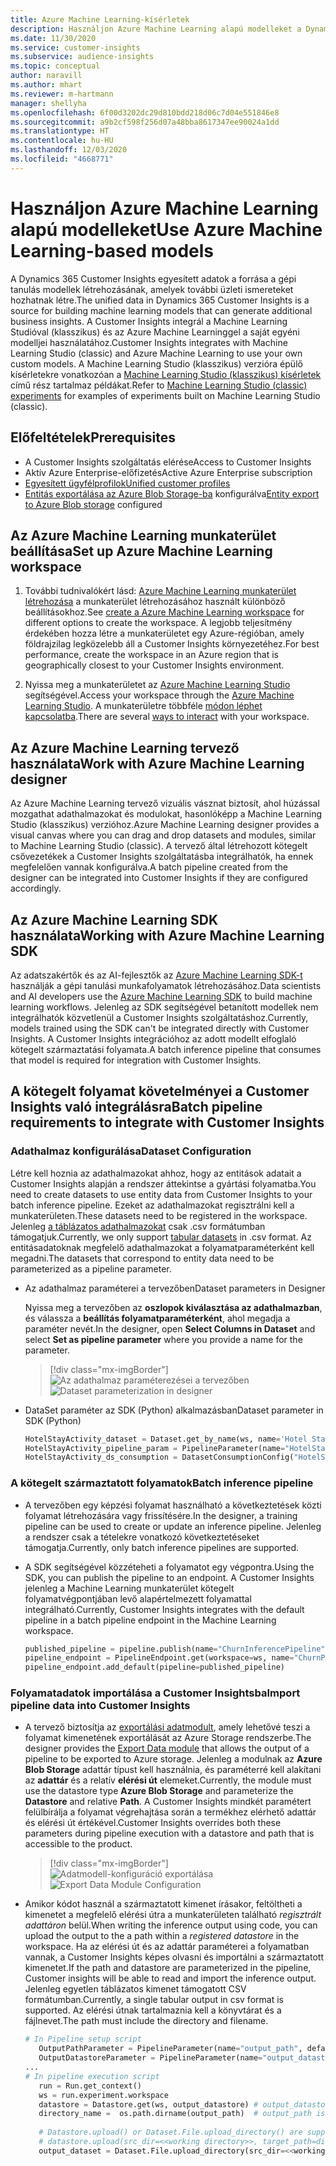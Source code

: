 ```yaml
---
title: Azure Machine Learning-kísérletek
description: Használjon Azure Machine Learning alapú modelleket a Dynamics 365 Customer Insights alkalmazásban.
ms.date: 11/30/2020
ms.service: customer-insights
ms.subservice: audience-insights
ms.topic: conceptual
author: naravill
ms.author: mhart
ms.reviewer: m-hartmann
manager: shellyha
ms.openlocfilehash: 6f00d3202dc29d810bdd218d06c7d04e551846e8
ms.sourcegitcommit: a9b2cf598f256d07a48bba8617347ee90024a1dd
ms.translationtype: HT
ms.contentlocale: hu-HU
ms.lasthandoff: 12/03/2020
ms.locfileid: "4668771"
---
```

# <a name="use-azure-machine-learning-based-models"></a><span data-ttu-id="b3603-103">Használjon Azure Machine Learning alapú modelleket</span><span class="sxs-lookup"><span data-stu-id="b3603-103">Use Azure Machine Learning-based models</span></span>

<span data-ttu-id="b3603-104">A Dynamics 365 Customer Insights egyesített adatok a forrása a gépi tanulás modellek létrehozásának, amelyek további üzleti ismereteket hozhatnak létre.</span><span class="sxs-lookup"><span data-stu-id="b3603-104">The unified data in Dynamics 365 Customer Insights is a source for building machine learning models that can generate additional business insights.</span></span> <span data-ttu-id="b3603-105">A Customer Insights integrál a Machine Learning Studióval (klasszikus) és az Azure Machine Learninggel a saját egyéni modelljei használatához.</span><span class="sxs-lookup"><span data-stu-id="b3603-105">Customer Insights integrates with Machine Learning Studio (classic) and Azure Machine Learning to use your own custom models.</span></span> <span data-ttu-id="b3603-106">A Machine Learning Studio (klasszikus) verzióra épülő kísérletekre vonatkozóan a [Machine Learning Studio (klasszikus) kísérletek](machine-learning-studio-experiments.md) című rész tartalmaz példákat.</span><span class="sxs-lookup"><span data-stu-id="b3603-106">Refer to [Machine Learning Studio (classic) experiments](machine-learning-studio-experiments.md) for examples of experiments built on Machine Learning Studio (classic).</span></span> 

## <a name="prerequisites"></a><span data-ttu-id="b3603-107">Előfeltételek</span><span class="sxs-lookup"><span data-stu-id="b3603-107">Prerequisites</span></span>

- <span data-ttu-id="b3603-108">A Customer Insights szolgáltatás elérése</span><span class="sxs-lookup"><span data-stu-id="b3603-108">Access to Customer Insights</span></span>
- <span data-ttu-id="b3603-109">Aktív Azure Enterprise-előfizetés</span><span class="sxs-lookup"><span data-stu-id="b3603-109">Active Azure Enterprise subscription</span></span>
- [<span data-ttu-id="b3603-110">Egyesített ügyfélprofilok</span><span class="sxs-lookup"><span data-stu-id="b3603-110">Unified customer profiles</span></span>](data-unification.md)
- <span data-ttu-id="b3603-111">[Entitás exportálása az Azure Blob Storage-ba](export-azure-blob-storage.md) konfigurálva</span><span class="sxs-lookup"><span data-stu-id="b3603-111">[Entity export to Azure Blob storage](export-azure-blob-storage.md) configured</span></span>

## <a name="set-up-azure-machine-learning-workspace"></a><span data-ttu-id="b3603-112">Az Azure Machine Learning munkaterület beállítása</span><span class="sxs-lookup"><span data-stu-id="b3603-112">Set up Azure Machine Learning workspace</span></span>

1. <span data-ttu-id="b3603-113">További tudnivalókért lásd: [Azure Machine Learning munkaterület létrehozása](https://docs.microsoft.com/azure/machine-learning/concept-workspace#-create-a-workspace) a munkaterület létrehozásához használt különböző beállításokhoz.</span><span class="sxs-lookup"><span data-stu-id="b3603-113">See [create a Azure Machine Learning workspace](https://docs.microsoft.com/azure/machine-learning/concept-workspace#-create-a-workspace) for different options to create the workspace.</span></span> <span data-ttu-id="b3603-114">A legjobb teljesítmény érdekében hozza létre a munkaterületet egy Azure-régióban, amely földrajzilag legközelebb áll a Customer Insights környezetéhez.</span><span class="sxs-lookup"><span data-stu-id="b3603-114">For best performance, create the workspace in an Azure region that is geographically closest to your Customer Insights environment.</span></span>

1. <span data-ttu-id="b3603-115">Nyissa meg a munkaterületet az [Azure Machine Learning Studio](https://ml.azure.com/) segítségével.</span><span class="sxs-lookup"><span data-stu-id="b3603-115">Access your workspace through the [Azure Machine Learning Studio](https://ml.azure.com/).</span></span> <span data-ttu-id="b3603-116">A munkaterületre többféle [módon léphet kapcsolatba](https://docs.microsoft.com/azure/machine-learning/concept-workspace#tools-for-workspace-interaction).</span><span class="sxs-lookup"><span data-stu-id="b3603-116">There are several [ways to interact](https://docs.microsoft.com/azure/machine-learning/concept-workspace#tools-for-workspace-interaction) with your workspace.</span></span>

## <a name="work-with-azure-machine-learning-designer"></a><span data-ttu-id="b3603-117">Az Azure Machine Learning tervező használata</span><span class="sxs-lookup"><span data-stu-id="b3603-117">Work with Azure Machine Learning designer</span></span>

<span data-ttu-id="b3603-118">Az Azure Machine Learning tervező vizuális vásznat biztosít, ahol húzással mozgathat adathalmazokat és modulokat, hasonlóképp a Machine Learning Studio (klasszikus) verzióhoz.</span><span class="sxs-lookup"><span data-stu-id="b3603-118">Azure Machine Learning designer provides a visual canvas where you can drag and drop datasets and modules, similar to Machine Learning Studio (classic).</span></span> <span data-ttu-id="b3603-119">A tervező által létrehozott kötegelt csővezetékek a Customer Insights szolgáltatásba integrálhatók, ha ennek megfelelően vannak konfigurálva.</span><span class="sxs-lookup"><span data-stu-id="b3603-119">A batch pipeline created from the designer can be integrated into Customer Insights if they are configured accordingly.</span></span> 
   
## <a name="working-with-azure-machine-learning-sdk"></a><span data-ttu-id="b3603-120">Az Azure Machine Learning SDK használata</span><span class="sxs-lookup"><span data-stu-id="b3603-120">Working with Azure Machine Learning SDK</span></span>

<span data-ttu-id="b3603-121">Az adatszakértők és az AI-fejlesztők az [Azure Machine Learning SDK-t](https://docs.microsoft.com/python/api/overview/azure/ml/?view=azure-ml-py&preserve-view=true) használják a gépi tanulási munkafolyamatok létrehozásához.</span><span class="sxs-lookup"><span data-stu-id="b3603-121">Data scientists and AI developers use the [Azure Machine Learning SDK](https://docs.microsoft.com/python/api/overview/azure/ml/?view=azure-ml-py&preserve-view=true) to build machine learning workflows.</span></span> <span data-ttu-id="b3603-122">Jelenleg az SDK segítségével betanított modellek nem integrálhatók közvetlenül a Customer Insights szolgáltatáshoz.</span><span class="sxs-lookup"><span data-stu-id="b3603-122">Currently, models trained using the SDK can't be integrated directly with Customer Insights.</span></span> <span data-ttu-id="b3603-123">A Customer Insights integrációhoz az adott modellt elfoglaló kötegelt származtatási folyamata.</span><span class="sxs-lookup"><span data-stu-id="b3603-123">A batch inference pipeline that consumes that model is required for integration with Customer Insights.</span></span>

## <a name="batch-pipeline-requirements-to-integrate-with-customer-insights"></a><span data-ttu-id="b3603-124">A kötegelt folyamat követelményei a Customer Insights való integrálásra</span><span class="sxs-lookup"><span data-stu-id="b3603-124">Batch pipeline requirements to integrate with Customer Insights</span></span>

### <a name="dataset-configuration"></a><span data-ttu-id="b3603-125">Adathalmaz konfigurálása</span><span class="sxs-lookup"><span data-stu-id="b3603-125">Dataset Configuration</span></span>

<span data-ttu-id="b3603-126">Létre kell hoznia az adathalmazokat ahhoz, hogy az entitások adatait a Customer Insights alapján a rendszer áttekintse a gyártási folyamatba.</span><span class="sxs-lookup"><span data-stu-id="b3603-126">You need to create datasets to use entity data from Customer Insights to your batch inference pipeline.</span></span> <span data-ttu-id="b3603-127">Ezeket az adathalmazokat regisztrálni kell a munkaterületen.</span><span class="sxs-lookup"><span data-stu-id="b3603-127">These datasets need to be registered in the workspace.</span></span> <span data-ttu-id="b3603-128">Jelenleg [a táblázatos adathalmazokat](https://docs.microsoft.com/azure/machine-learning/how-to-create-register-datasets#tabulardataset) csak .csv formátumban támogatjuk.</span><span class="sxs-lookup"><span data-stu-id="b3603-128">Currently, we only support [tabular datasets](https://docs.microsoft.com/azure/machine-learning/how-to-create-register-datasets#tabulardataset) in .csv format.</span></span> <span data-ttu-id="b3603-129">Az entitásadatoknak megfelelő adathalmazokat a folyamatparaméterként kell megadni.</span><span class="sxs-lookup"><span data-stu-id="b3603-129">The datasets that correspond to entity data need to be parameterized as a pipeline parameter.</span></span>
   
* <span data-ttu-id="b3603-130">Az adathalmaz paraméterei a tervezőben</span><span class="sxs-lookup"><span data-stu-id="b3603-130">Dataset parameters in Designer</span></span>
   
     <span data-ttu-id="b3603-131">Nyissa meg a tervezőben az **oszlopok kiválasztása az adathalmazban**, és válassza a **beállítás folyamatparaméterként**, ahol megadja a paraméter nevét.</span><span class="sxs-lookup"><span data-stu-id="b3603-131">In the designer, open **Select Columns in Dataset** and select **Set as pipeline parameter** where you provide a name for the parameter.</span></span>

     > [!div class="mx-imgBorder"]
     > <span data-ttu-id="b3603-132">![Az adathalmaz paraméterezései a tervezőben](media/intelligence-designer-dataset-parameters.png "Az adathalmaz paraméterezései a tervezőben")</span><span class="sxs-lookup"><span data-stu-id="b3603-132">![Dataset parameterization in designer](media/intelligence-designer-dataset-parameters.png "Dataset parameterization in designer")</span></span>
   
* <span data-ttu-id="b3603-133">DataSet paraméter az SDK (Python) alkalmazásban</span><span class="sxs-lookup"><span data-stu-id="b3603-133">Dataset parameter in SDK (Python)</span></span>
   
   ```python
   HotelStayActivity_dataset = Dataset.get_by_name(ws, name='Hotel Stay Activity Data')
   HotelStayActivity_pipeline_param = PipelineParameter(name="HotelStayActivity_pipeline_param", default_value=HotelStayActivity_dataset)
   HotelStayActivity_ds_consumption = DatasetConsumptionConfig("HotelStayActivity_dataset", HotelStayActivity_pipeline_param)
   ```

### <a name="batch-inference-pipeline"></a><span data-ttu-id="b3603-134">A kötegelt származtatott folyamatok</span><span class="sxs-lookup"><span data-stu-id="b3603-134">Batch inference pipeline</span></span>
  
* <span data-ttu-id="b3603-135">A tervezőben egy képzési folyamat használható a következtetések közti folyamat létrehozására vagy frissítésére.</span><span class="sxs-lookup"><span data-stu-id="b3603-135">In the designer, a training pipeline can be used to create or update an inference pipeline.</span></span> <span data-ttu-id="b3603-136">Jelenleg a rendszer csak a tételekre vonatkozó következtetéseket támogatja.</span><span class="sxs-lookup"><span data-stu-id="b3603-136">Currently, only batch inference pipelines are supported.</span></span>

* <span data-ttu-id="b3603-137">A SDK segítségével közzéteheti a folyamatot egy végpontra.</span><span class="sxs-lookup"><span data-stu-id="b3603-137">Using the SDK, you can publish the pipeline to an endpoint.</span></span> <span data-ttu-id="b3603-138">A Customer Insights jelenleg a Machine Learning munkaterület kötegelt folyamatvégpontjában levő alapértelmezett folyamattal integrálható.</span><span class="sxs-lookup"><span data-stu-id="b3603-138">Currently, Customer Insights integrates with the default pipeline in a batch pipeline endpoint in the Machine Learning workspace.</span></span>
   
   ```python
   published_pipeline = pipeline.publish(name="ChurnInferencePipeline", description="Published Churn Inference pipeline")
   pipeline_endpoint = PipelineEndpoint.get(workspace=ws, name="ChurnPipelineEndpoint") 
   pipeline_endpoint.add_default(pipeline=published_pipeline)
   ```

### <a name="import-pipeline-data-into-customer-insights"></a><span data-ttu-id="b3603-139">Folyamatadatok importálása a Customer Insightsba</span><span class="sxs-lookup"><span data-stu-id="b3603-139">Import pipeline data into Customer Insights</span></span>

* <span data-ttu-id="b3603-140">A tervező biztosítja az [exportálási adatmodult](https://docs.microsoft.com/azure/machine-learning/algorithm-module-reference/export-data), amely lehetővé teszi a folyamat kimenetének exportálását az Azure Storage rendszerbe.</span><span class="sxs-lookup"><span data-stu-id="b3603-140">The designer provides the [Export Data module](https://docs.microsoft.com/azure/machine-learning/algorithm-module-reference/export-data) that allows the output of a pipeline to be exported to Azure storage.</span></span> <span data-ttu-id="b3603-141">Jelenleg a modulnak az **Azure Blob Storage** adattár típust kell használnia, és paraméterré kell alakítani az **adattár** és a relatív **elérési út** elemeket.</span><span class="sxs-lookup"><span data-stu-id="b3603-141">Currently, the module must use the datastore type **Azure Blob Storage** and parameterize the **Datastore** and relative **Path**.</span></span> <span data-ttu-id="b3603-142">A Customer Insights mindkét paramétert felülbírálja a folyamat végrehajtása során a termékhez elérhető adattár és elérési út értékével.</span><span class="sxs-lookup"><span data-stu-id="b3603-142">Customer Insights overrides both these parameters during pipeline execution with a datastore and path that is accessible to the product.</span></span>
   > [!div class="mx-imgBorder"]
   > <span data-ttu-id="b3603-143">![Adatmodell-konfiguráció exportálása](media/intelligence-designer-importdata.png "Adatmodell-konfiguráció exportálása")</span><span class="sxs-lookup"><span data-stu-id="b3603-143">![Export Data Module Configuration](media/intelligence-designer-importdata.png "Export Data Module Configuration")</span></span>
   
* <span data-ttu-id="b3603-144">Amikor kódot használ a származtatott kimenet írásakor, feltöltheti a kimenetet a megfelelő elérési útra a munkaterületen található *regisztrált adattáron* belül.</span><span class="sxs-lookup"><span data-stu-id="b3603-144">When writing the inference output using code, you can upload the output to the a path within a *registered datastore* in the workspace.</span></span> <span data-ttu-id="b3603-145">Ha az elérési út és az adattár paraméterei a folyamatban vannak, a Customer Insights képes olvasni és importálni a származtatott kimenetet.</span><span class="sxs-lookup"><span data-stu-id="b3603-145">If the path and datastore are parameterized in the pipeline, Customer insights will be able to read and import the inference output.</span></span> <span data-ttu-id="b3603-146">Jelenleg egyetlen táblázatos kimenet támogatott CSV formátumban.</span><span class="sxs-lookup"><span data-stu-id="b3603-146">Currently, a single tabular output in csv format is supported.</span></span> <span data-ttu-id="b3603-147">Az elérési útnak tartalmaznia kell a könyvtárat és a fájlnevet.</span><span class="sxs-lookup"><span data-stu-id="b3603-147">The path must include the directory and filename.</span></span>

   ```python
   # In Pipeline setup script
      OutputPathParameter = PipelineParameter(name="output_path", default_value="HotelChurnOutput/HotelChurnOutput.csv")
      OutputDatastoreParameter = PipelineParameter(name="output_datastore", default_value="workspaceblobstore")
   ...
   # In pipeline execution script
      run = Run.get_context()
      ws = run.experiment.workspace
      datastore = Datastore.get(ws, output_datastore) # output_datastore is parameterized
      directory_name =  os.path.dirname(output_path)  # output_path is parameterized.
      
      # Datastore.upload() or Dataset.File.upload_directory() are supported methods to uplaod the data
      # datastore.upload(src_dir=<<working directory>>, target_path=directory_name, overwrite=False, show_progress=True)
      output_dataset = Dataset.File.upload_directory(src_dir=<<working directory>>, target = (datastore, directory_name)) # Remove trailing "/" from directory_name
   ```
